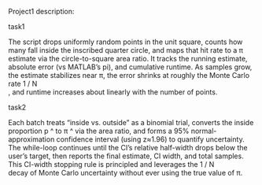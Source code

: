Project1 description:

task1 

The script drops uniformly random points in the unit square, counts how many fall inside the inscribed quarter circle, and maps that hit rate to a π estimate via the circle-to-square area ratio. It tracks the running estimate, absolute error (vs MATLAB’s pi), and cumulative runtime. As samples grow, the estimate stabilizes near π, the error shrinks at roughly the Monte Carlo rate 
1
/
N
​	
 , and runtime increases about linearly with the number of points.

 task2

 Each batch treats “inside vs. outside” as a binomial trial, converts the inside proportion 
p
^
  to 
π
^
  via the area ratio, and forms a 95% normal-approximation confidence interval (using 
z≈1.96) to quantify uncertainty. The while-loop continues until the CI’s relative half-width drops below the user’s target, then reports the final estimate, CI width, and total samples. This CI-width stopping rule is principled and leverages the 
1
/
N
​	
  decay of Monte Carlo uncertainty without ever using the true value of π.
